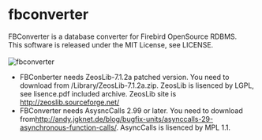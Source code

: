 # fbconverter
FBConverter is a  database converter for Firebird OpenSource RDBMS.<br/>
This software is released under the MIT License, see LICENSE.<br/>
<br/>
![fbconverter](http://ht-deko.com/dk_pic/fbc_screenshot.png)
* FBConberter needs ZeosLib-7.1.2a patched version. You need to download from /Library/ZeosLib-7.1.2a.zip. ZeosLib is lisenced by LGPL, see lisence.pdf included archive. ZeosLib site is <a href="http://zeoslib.sourceforge.net/">http://zeoslib.sourceforge.net/</a><br/>
* FBConverter needs AsysncCalls 2.99 or later. You need to download from<a href="http://andy.jgknet.de/blog/bugfix-units/asynccalls-29-asynchronous-function-calls/">http://andy.jgknet.de/blog/bugfix-units/asynccalls-29-asynchronous-function-calls/</a>. AsyncCalls is lisenced by MPL 1.1.<br/>
